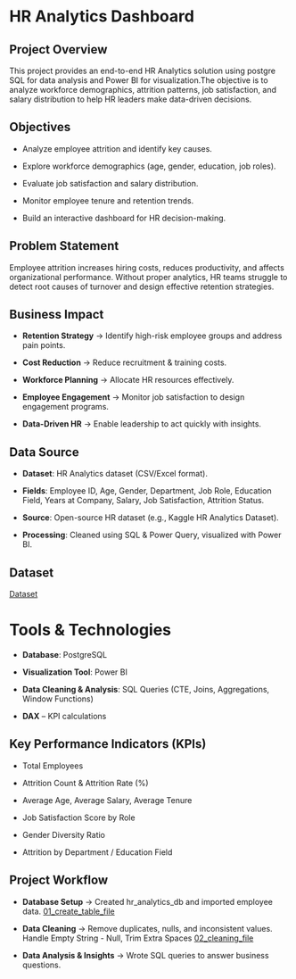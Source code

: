 # HR Analytics Dashboard
## Project Overview
This project provides an end-to-end HR Analytics solution using postgre SQL for data analysis and Power BI for visualization.The objective is to analyze workforce demographics, attrition patterns, job satisfaction, and salary distribution to help HR leaders make data-driven decisions.

## Objectives

- Analyze employee attrition and identify key causes.

- Explore workforce demographics (age, gender, education, job roles).

- Evaluate job satisfaction and salary distribution.

- Monitor employee tenure and retention trends.

- Build an interactive dashboard for HR decision-making.

## Problem Statement

Employee attrition increases hiring costs, reduces productivity, and affects organizational performance. Without proper analytics, HR teams struggle to detect root causes of turnover and design effective retention strategies.

## Business Impact

- **Retention Strategy** → Identify high-risk employee groups and address pain points.

- **Cost Reduction** → Reduce recruitment & training costs.

- **Workforce Planning** → Allocate HR resources effectively.

- **Employee Engagement** → Monitor job satisfaction to design engagement programs.

- **Data-Driven HR** → Enable leadership to act quickly with insights.

## Data Source

- **Dataset**: HR Analytics dataset (CSV/Excel format).

- **Fields**: Employee ID, Age, Gender, Department, Job Role, Education Field, Years at Company, Salary, Job Satisfaction, Attrition Status.

- **Source**: Open-source HR dataset (e.g., Kaggle HR Analytics Dataset).

- **Processing**: Cleaned using SQL & Power Query, visualized with Power BI.

## Dataset
<a href = "https://github.com/guptaanushka2306-lgtm/HR_ANALYTICS/blob/main/HR_Analytics.csv" >Dataset</a>

# Tools & Technologies

- **Database**: PostgreSQL

- **Visualization Tool**: Power BI

- **Data Cleaning & Analysis**: SQL Queries (CTE, Joins, Aggregations, Window Functions)

- **DAX** – KPI calculations

## Key Performance Indicators (KPIs)

- Total Employees

- Attrition Count & Attrition Rate (%)

- Average Age, Average Salary, Average Tenure

- Job Satisfaction Score by Role

- Gender Diversity Ratio

- Attrition by Department / Education Field

## Project Workflow

- **Database Setup** → Created hr_analytics_db and imported employee data.
  <a href = "https://github.com/guptaanushka2306-lgtm/HR_ANALYTICS/blob/main/SQL/01_create_tables.sql" > 01_create_table_file</a>
  
- **Data Cleaning** → Remove duplicates, nulls, and inconsistent values.
    Handle Empty String - Null, Trim Extra Spaces
  <a href = "https://github.com/guptaanushka2306-lgtm/HR_ANALYTICS/blob/main/SQL/02_cleaning.sql" > 02_cleaning_file</a>
  
- **Data Analysis & Insights** → Wrote SQL queries to answer business questions.
  
